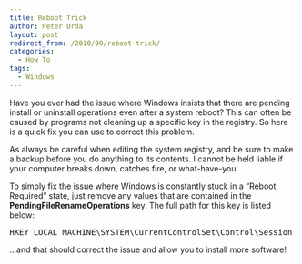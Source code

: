 ```yaml
---
title: Reboot Trick
author: Peter Urda
layout: post
redirect_from: /2010/09/reboot-trick/
categories:
  - How To
tags:
  - Windows
---
```

Have you ever had the issue where Windows insists that there are pending install or uninstall operations even after a system reboot? This can often be caused by programs not cleaning up a specific key in the registry. So here is a quick fix you can use to correct this problem.

As always be careful when editing the system registry, and be sure to make a backup before you do anything to its contents. I cannot be held liable if your computer breaks down, catches fire, or what-have-you.

To simply fix the issue where Windows is constantly stuck in a &#8220;Reboot Required&#8221; state, just remove any values that are contained in the **PendingFileRenameOperations** key. The full path for this key is listed below:

<pre class="brush: powershell; title: ; notranslate" title="">HKEY_LOCAL_MACHINE\SYSTEM\CurrentControlSet\Control\Session Manager\PendingFileRenameOperations
</pre>

...and that should correct the issue and allow you to install more software!
